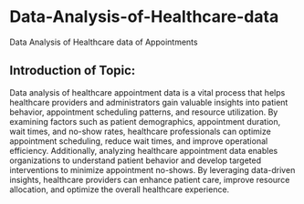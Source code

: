# Data-Analysis-of-Healthcare-data
Data Analysis of Healthcare data of Appointments

## Introduction of Topic:
Data analysis of healthcare appointment data is a vital process that helps healthcare providers and administrators gain valuable insights into patient behavior, appointment scheduling patterns, and resource utilization. By examining factors such as patient demographics, appointment duration, wait times, and no-show rates, healthcare professionals can optimize appointment scheduling, reduce wait times, and improve operational efficiency. Additionally, analyzing healthcare appointment data enables organizations to understand patient behavior and develop targeted interventions to minimize appointment no-shows. By leveraging data-driven insights, healthcare providers can enhance patient care, improve resource allocation, and optimize the overall healthcare experience.
